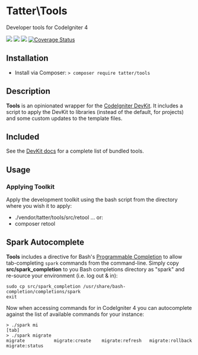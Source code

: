# Tatter\Tools
Developer tools for CodeIgniter 4

[![](https://github.com/tattersoftware/codeigniter4-tools/workflows/PHPUnit/badge.svg)](https://github.com/tattersoftware/codeigniter4-tools/actions/workflows/test.yml)
[![](https://github.com/tattersoftware/codeigniter4-tools/workflows/PHPStan/badge.svg)](https://github.com/tattersoftware/codeigniter4-tools/actions/workflows/analyze.yml)
[![](https://github.com/tattersoftware/codeigniter4-tools/workflows/Deptrac/badge.svg)](https://github.com/tattersoftware/codeigniter4-tools/actions/workflows/inspect.yml)
[![Coverage Status](https://coveralls.io/repos/github/tattersoftware/codeigniter4-tools/badge.svg?branch=develop)](https://coveralls.io/github/tattersoftware/codeigniter4-tools?branch=develop)

## Installation

* Install via Composer: `> composer require tatter/tools`

## Description

**Tools** is an opinionated wrapper for the [CodeIgniter DevKit](https://github.com/codeigniter4/devkit/).
It includes a script to apply the DevKit to libraries (instead of the default, for projects)
and some custom updates to the template files.

## Included

See the [DevKit docs](https://github.com/codeigniter4/devkit/blob/develop/README.md) for a
complete list of bundled tools.

## Usage

### Applying Toolkit

Apply the development toolkit using the bash script from the directory where you wish it to apply:

* ./vendor/tatter/tools/src/retool
... or:
* composer retool

## Spark Autocomplete

**Tools** includes a directive for Bash's
[Programmable Completion](http://www.gnu.org/software/bash/manual/bash.html#Programmable-Completion)
to allow tab-completing `spark` commands from the command-line.
Simply copy **src/spark_completion** to you Bash completions directory as "spark" and
re-source your environment (i.e. log out & in):

	sudo cp src/spark_completion /usr/share/bash-completion/completions/spark
	exit

Now when accessing commands for in CodeIgniter 4 you can autocomplete against
the list of available commands for your instance:

	> ./spark mi
	[tab]
	> ./spark migrate
	migrate           migrate:create    migrate:refresh   migrate:rollback  migrate:status
